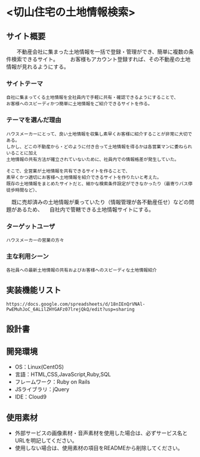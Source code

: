 # <切山住宅の土地情報検索>

## サイト概要
　　不動産会社に集まった土地情報を一括で登録・管理ができ、簡単に複数の条件検索できるサイト。
　　お客様もアカウント登録すれば、その不動産の土地情報が見れるようにする。

### サイトテーマ
    自社に集まってくる土地情報を全社員内で手軽に共有・確認できるようにすることで、
    お客様へのスピーディかつ簡単に土地情報をご紹介できるサイトを作る。

### テーマを選んだ理由
    ハウスメーカーにとって、良い土地情報を収集し素早くお客様に紹介することが非常に大切である。
    しかし、どこの不動産から・どのように付き合って土地情報を得るかは各営業マンに委ねられいることに加え
    土地情報の共有方法が確立されていないために、社員内での情報格差が発生していた。

    そこで、全営業が土地情報を共有できるサイトを作ることで、
    素早くかつ適切にお客様へ土地情報を紹介できるサイトを作りたいと考えた。
    既存の土地情報をまとめたサイトだと、細かな検索条件設定ができなかったり（最寄りバス停徒歩時間など）、
  　既に売却済みの土地情報が乗っていたり（情報管理が各不動産任せ）などの問題があるため、
  　自社内で管轄できる土地情報サイトにする。


### ターゲットユーザ
    ハウスメーカーの営業の方々

### 主な利用シーン
    各社員への最新土地情報の共有およびお客様へのスピーディな土地情報紹介

## 実装機能リスト
    https://docs.google.com/spreadsheets/d/18nIEnQrVNAl-PwEMuhJoC_6ALilZHYGAFz07lrejQkQ/edit?usp=sharing

## 設計書


## 開発環境
- OS：Linux(CentOS)
- 言語：HTML,CSS,JavaScript,Ruby,SQL
- フレームワーク：Ruby on Rails
- JSライブラリ：jQuery
- IDE：Cloud9

## 使用素材
- 外部サービスの画像素材・音声素材を使用した場合は、必ずサービス名とURLを明記してください。
- 使用しない場合は、使用素材の項目をREADMEから削除してください。
